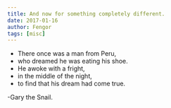 ```yaml
---
title: And now for something completely different.
date: 2017-01-16
author: Fengor
tags: [misc]
---
```

- There once was a man from Peru,
- who dreamed he was eating his shoe.
- He awoke with a fright,
- in the middle of the night,
- to find that his dream had come true.

-Gary the Snail.
